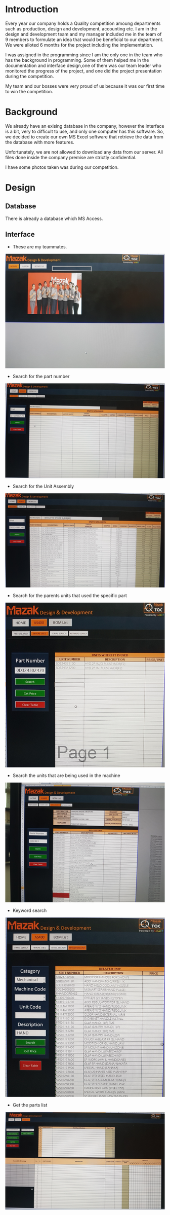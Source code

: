 # Introduction
Every year our company holds a Quality competition amoung departments such as production, design and development, accounting etc.
I am in the design and development team and my manager included me in the team of 9 members to formulate an idea that would be beneficial to our department.
We were alloted 6 months for the project including the implementation.

I was assigned in the programming since I am the only one in the team who has the background in programming.
Some of them helped me in the documentation and interface design,one of them was our team leader who monitored the progress of the project, and one did the project presentation during the competition.

My team and our bosses were very proud of us because it was our first time to win the competition.

# Background

We already have an exising database in the company, however the interface is a bit, very to difficult to use, and only one computer has this software.
So, we decided to create our own MS Excel software that retrieve the data from the database with more features.

Unfortunately, we are not allowed to download any data from our server.
All files done inside the company premise are strictly confidential.

I have some photos taken was during our competition.


# Design

## Database
There is already a database which MS Access.

## Interface

* These are my teammates.

![Homepage](/images/20200422_073916.jpg)


* Search for the part number

![Part Number](/images/20200422_073932.jpg)

* Search for the Unit Assembly

![Unit](/images/20200422_074041.jpg)

* Search for the parents units that used the specific part

![where used](/images/20200422_074049.jpg)

* Search the units that are being used in the machine

![serial](/images/20200422_074056.jpg)

* Keyword search

![keyword](/images/20200422_074119.jpg)

* Get the parts list

![listgroup](/images/20200422_074129.jpg)
